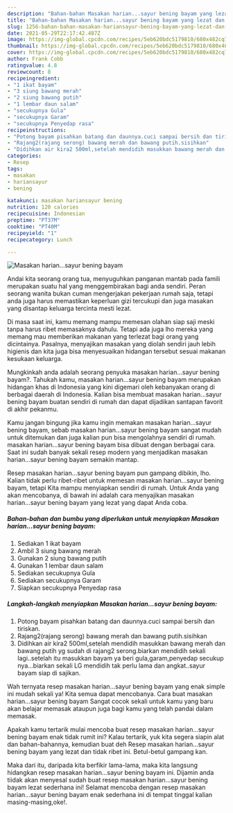 ```yaml
---
description: "Bahan-bahan Masakan harian...sayur bening bayam yang lezat dan Mudah Dibuat"
title: "Bahan-bahan Masakan harian...sayur bening bayam yang lezat dan Mudah Dibuat"
slug: 1256-bahan-bahan-masakan-hariansayur-bening-bayam-yang-lezat-dan-mudah-dibuat
date: 2021-05-29T22:17:42.487Z
image: https://img-global.cpcdn.com/recipes/5eb620bdc5179810/680x482cq70/masakan-hariansayur-bening-bayam-foto-resep-utama.jpg
thumbnail: https://img-global.cpcdn.com/recipes/5eb620bdc5179810/680x482cq70/masakan-hariansayur-bening-bayam-foto-resep-utama.jpg
cover: https://img-global.cpcdn.com/recipes/5eb620bdc5179810/680x482cq70/masakan-hariansayur-bening-bayam-foto-resep-utama.jpg
author: Frank Cobb
ratingvalue: 4.8
reviewcount: 8
recipeingredient:
- "1 ikat bayam"
- "3 siung bawang merah"
- "2 siung bawang putih"
- "1 lembar daun salam"
- "secukupnya Gula"
- "secukupnya Garam"
- "secukupnya Penyedap rasa"
recipeinstructions:
- "Potong bayam pisahkan batang dan daunnya.cuci sampai bersih dan tiriskan."
- "Rajang2(rajang serong) bawang merah dan bawang putih.sisihkan"
- "Didihkan air kira2 500ml,setelah mendidih masukkan bawang merah dan bawang putih yg sudah di rajang2 serong.biarkan mendidih sekali lagi..setelah itu masukkan bayam ya beri gula,garam,penyedap secukup nya...biarkan sekali LG mendidih tak perlu lama dan angkat..sayur bayam siap di sajikan."
categories:
- Resep
tags:
- masakan
- hariansayur
- bening

katakunci: masakan hariansayur bening 
nutrition: 120 calories
recipecuisine: Indonesian
preptime: "PT37M"
cooktime: "PT40M"
recipeyield: "1"
recipecategory: Lunch

---
```



![Masakan harian...sayur bening bayam](https://img-global.cpcdn.com/recipes/5eb620bdc5179810/680x482cq70/masakan-hariansayur-bening-bayam-foto-resep-utama.jpg)

Andai kita seorang orang tua, menyuguhkan panganan mantab pada famili merupakan suatu hal yang menggembirakan bagi anda sendiri. Peran seorang  wanita bukan cuman mengerjakan pekerjaan rumah saja, tetapi anda juga harus memastikan keperluan gizi tercukupi dan juga masakan yang disantap keluarga tercinta mesti lezat.

Di masa  saat ini, kamu memang mampu memesan olahan siap saji meski tanpa harus ribet memasaknya dahulu. Tetapi ada juga lho mereka yang memang mau memberikan makanan yang terlezat bagi orang yang dicintainya. Pasalnya, menyajikan masakan yang diolah sendiri jauh lebih higienis dan kita juga bisa menyesuaikan hidangan tersebut sesuai makanan kesukaan keluarga. 



Mungkinkah anda adalah seorang penyuka masakan harian...sayur bening bayam?. Tahukah kamu, masakan harian...sayur bening bayam merupakan hidangan khas di Indonesia yang kini digemari oleh kebanyakan orang di berbagai daerah di Indonesia. Kalian bisa membuat masakan harian...sayur bening bayam buatan sendiri di rumah dan dapat dijadikan santapan favorit di akhir pekanmu.

Kamu jangan bingung jika kamu ingin memakan masakan harian...sayur bening bayam, sebab masakan harian...sayur bening bayam sangat mudah untuk ditemukan dan juga kalian pun bisa mengolahnya sendiri di rumah. masakan harian...sayur bening bayam bisa dibuat dengan berbagai cara. Saat ini sudah banyak sekali resep modern yang menjadikan masakan harian...sayur bening bayam semakin mantap.

Resep masakan harian...sayur bening bayam pun gampang dibikin, lho. Kalian tidak perlu ribet-ribet untuk memesan masakan harian...sayur bening bayam, tetapi Kita mampu menyiapkan sendiri di rumah. Untuk Anda yang akan mencobanya, di bawah ini adalah cara menyajikan masakan harian...sayur bening bayam yang lezat yang dapat Anda coba.

<!--inarticleads1-->

##### Bahan-bahan dan bumbu yang diperlukan untuk menyiapkan Masakan harian...sayur bening bayam:

1. Sediakan 1 ikat bayam
1. Ambil 3 siung bawang merah
1. Gunakan 2 siung bawang putih
1. Gunakan 1 lembar daun salam
1. Sediakan secukupnya Gula
1. Sediakan secukupnya Garam
1. Siapkan secukupnya Penyedap rasa




<!--inarticleads2-->

##### Langkah-langkah menyiapkan Masakan harian...sayur bening bayam:

1. Potong bayam pisahkan batang dan daunnya.cuci sampai bersih dan tiriskan.
1. Rajang2(rajang serong) bawang merah dan bawang putih.sisihkan
1. Didihkan air kira2 500ml,setelah mendidih masukkan bawang merah dan bawang putih yg sudah di rajang2 serong.biarkan mendidih sekali lagi..setelah itu masukkan bayam ya beri gula,garam,penyedap secukup nya...biarkan sekali LG mendidih tak perlu lama dan angkat..sayur bayam siap di sajikan.




Wah ternyata resep masakan harian...sayur bening bayam yang enak simple ini mudah sekali ya! Kita semua dapat mencobanya. Cara buat masakan harian...sayur bening bayam Sangat cocok sekali untuk kamu yang baru akan belajar memasak ataupun juga bagi kamu yang telah pandai dalam memasak.

Apakah kamu tertarik mulai mencoba buat resep masakan harian...sayur bening bayam enak tidak rumit ini? Kalau tertarik, yuk kita segera siapin alat dan bahan-bahannya, kemudian buat deh Resep masakan harian...sayur bening bayam yang lezat dan tidak ribet ini. Betul-betul gampang kan. 

Maka dari itu, daripada kita berfikir lama-lama, maka kita langsung hidangkan resep masakan harian...sayur bening bayam ini. Dijamin anda tiidak akan menyesal sudah buat resep masakan harian...sayur bening bayam lezat sederhana ini! Selamat mencoba dengan resep masakan harian...sayur bening bayam enak sederhana ini di tempat tinggal kalian masing-masing,oke!.

